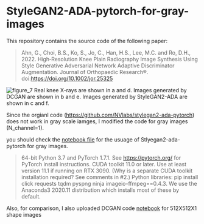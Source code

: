 # StyleGAN2-ADA-pytorch-for-gray-images

This repository contains the source code of the following paper:

 > Ahn, G., Choi, B.S., Ko, S., Jo, C., Han, H.S., Lee, M.C. and Ro, D.H., 2022. High‐Resolution Knee Plain Radiography Image Synthesis Using Style Generative Adversarial Network Adaptive Discriminator Augmentation. Journal of Orthopaedic Research®. doi:https://doi.org/10.1002/jor.25325
 
![figure_7](https://user-images.githubusercontent.com/58503653/126597885-68f98821-d633-4617-87bd-0e3aa2d938ec.png)
Real knee X-rays are shown in a and d. Images generated by DCGAN are shown in b and e. Images generated by StyleGAN2-ADA are shown in c and f.

Since the orgianl code (https://github.com/NVlabs/stylegan2-ada-pytorch) does not work in gray scale iamges, I modified the code for gray images (N_channel=1). 

you should check the [notebook file](https://github.com/gunahn/StyleGAN2-ADA-pytorch-for-gray-images/blob/main/StlyeGAN2-ADA-pytorch%20for%20gray%20images.ipynb) for the usuage of Stlyegan2-ada-pytorch for gray images. 

> 64-bit Python 3.7 and PyTorch 1.7.1. See https://pytorch.org/ for PyTorch install instructions.
> CUDA toolkit 11.0 or later. Use at least version 11.1 if running on RTX 3090. (Why is a separate CUDA toolkit installation required? See comments in #2.)
> Python libraries: pip install click requests tqdm pyspng ninja imageio-ffmpeg==0.4.3. We use the Anaconda3 2020.11 distribution which installs most of these by default.


Also, for comparison, I also uploaded DCGAN code [notebook](https://github.com/gunahn/StyleGAN2-ADA-pytorch-for-gray-images/blob/main/Knee%20X-ray%20images%20synthesis%20by%20DCGAN.ipynb) for 512X512X1 shape images 

